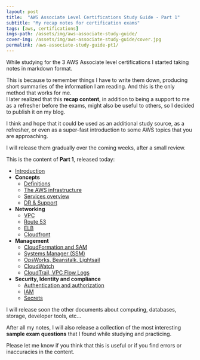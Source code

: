 ```yaml
---
layout: post
title:  "AWS Associate Level Certifications Study Guide - Part 1"
subtitle: "My recap notes for certification exams"
tags: [aws, certifications]
imgs-path: /assets/img/aws-associate-study-guide/
cover-img: /assets/img/aws-associate-study-guide/cover.jpg
permalink: /aws-associate-study-guide-pt1/
---
```


While studying for the 3 AWS Associate level certifications I started taking notes in markdown format.

This is because to remember things I have to write them down, producing short summaries of the information I am reading. And this is the only method that works for me.  
I later realized that this **recap content**, in addition to being a support to me as a refresher before the exams, might also be useful to others, so I decided to publish it on my blog.

I think and hope that it could be used as an additional study source, as a refresher, or even as a super-fast introduction to some AWS topics that you are approaching.

I will release them gradually over the coming weeks, after a small review.

This is the content of **Part 1**, released today:

- [Introduction](https://ctaverna.github.io/aws-study-guide/)
- **Concepts**
  - [Definitions](https://ctaverna.github.io/aws-study-guide/concepts/definitions/)
  - [The AWS infrastructure](https://ctaverna.github.io/aws-study-guide/concepts/aws-infrastructure/)
  - [Services overview](https://ctaverna.github.io/aws-study-guide/concepts/services-overview/)
  - [DR & Support](https://ctaverna.github.io/aws-study-guide/concepts/dr-and-support/)
- **Networking**
  - [VPC](https://ctaverna.github.io/aws-study-guide/networking/vpc/)
  - [Route 53](https://ctaverna.github.io/aws-study-guide/networking/route53/)
  - [ELB](https://ctaverna.github.io/aws-study-guide/networking/elb/)
  - [Cloudfront](https://ctaverna.github.io/aws-study-guide/networking/cloudfront-and-caching/)
- **Management**
  - [CloudFormation and SAM](https://ctaverna.github.io/aws-study-guide/management/cloudformation-and-sam/)
  - [Systems Manager (SSM)](https://ctaverna.github.io/aws-study-guide/management/systems-manager/)
  - [OpsWorks, Beanstalk, Lightsail](https://ctaverna.github.io/aws-study-guide/management/opsworks-beanstalk-lightsail/)
  - [CloudWatch](https://ctaverna.github.io/aws-study-guide/management/cloudwatch/)
  - [CloudTrail, VPC Flow Logs](https://ctaverna.github.io/aws-study-guide/management/cloud-trail-vpc-flow-logs/)
- **Security, Identity and compliance**
  - [Authentication and authorization](https://ctaverna.github.io/aws-study-guide/security-identity-compliance/authentication-and-authorization/)
  - [IAM](https://ctaverna.github.io/aws-study-guide/security-identity-compliance/iam/)
  - [Secrets](https://ctaverna.github.io/aws-study-guide/security-identity-compliance/secrets/)





I will release soon the other documents about computing, databases, storage, developer tools, etc...

After all my notes, I will also release a collection of the most interesting **sample exam questions** that I found while studying and practicing.

Please let me know if you think that this is useful or if you find errors or inaccuracies in the content.